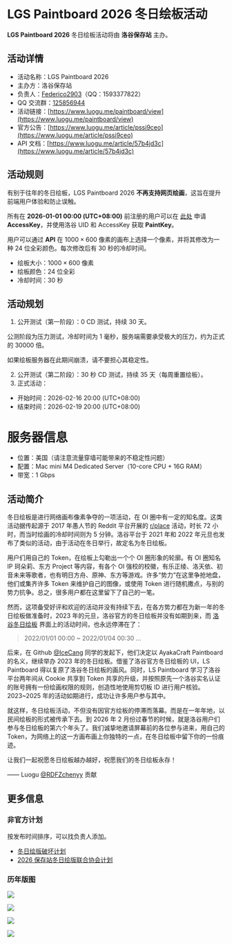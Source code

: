 # LGS Paintboard 2026 冬日绘板活动

**LGS Paintboard 2026** 冬日绘板活动将由 **洛谷保存站** 主办。

## 活动详情

- 活动名称：LGS Paintboard 2026
- 主办方：洛谷保存站
- 负责人：[Federico2903](https://www.luogu.com.cn/user/381949)（QQ：1593377822）
- QQ 交流群：[125856944](https://qm.qq.com/q/XDFecZ4aYw)
- 活动链接：[https://www.luogu.me/paintboard/view](https://www.luogu.me/paintboard/view)
- 官方公告：[https://www.luogu.me/article/pssi9ceo](https://www.luogu.me/article/pssi9ceo)
- API 文档：[https://www.luogu.me/article/57b4jd3c](https://www.luogu.me/article/57b4jd3c)

## 活动规则

有别于往年的冬日绘板，LGS Paintboard 2026 **不再支持网页绘画**，这旨在提升前端用户体验和防止误触。

所有在 **2026-01-01 00:00 (UTC+08:00)** 前注册的用户可以在 [此处](https://www.luogu.me/paintboard/token) 申请 **AccessKey**，并使用洛谷 UID 和 AccessKey 获取 **PaintKey**。

用户可以通过 **API** 在 $1000\times 600$ 像素的画布上选择一个像素，并将其修改为一种 $24$ 位全彩颜色。每次修改后有 $30$ 秒的冷却时间。

- 绘板大小：$1000\times 600$ 像素
- 绘板颜色：$24$ 位全彩
- 冷却时间：$30$ 秒

## 活动规划

1. 公开测试（第一阶段）：$0$ CD 测试，持续 $30$ 天。

公测阶段为压力测试，冷却时间为 $1$ 毫秒，服务端需要承受极大的压力，约为正式的 $30000$ 倍。

如果绘板服务器在此期间崩溃，请不要担心其稳定性。

2. 公开测试（第二阶段）：$30$ 秒 CD 测试，持续 $35$ 天（每周重置绘板）。
3. 正式活动：

- 开始时间：2026-02-16 20:00 (UTC+08:00)
- 结束时间：2026-02-19 20:00 (UTC+08:00)

# 服务器信息

- 位置：美国（请注意流量穿墙可能带来的不稳定性问题）
- 配置：Mac mini M4 Dedicated Server（10-core CPU + 16G RAM）
- 带宽：1 Gbps

## 活动简介

冬日绘板是进行网络画布像素争夺的一项活动，在 OI 圈中有一定的知名度。这类活动据传起源于 2017 年愚人节的 Reddit 平台开展的 [r/place](https://en.wikipedia.org/wiki/R/place) 活动，时长 $72$ 小时，而当时绘画的冷却时间则为 $5$ 分钟。洛谷平台于 2021 年和 2022 年元旦也发布了类似的活动，由于活动在冬日举行，故定名为冬日绘板。

用户们用自己的 Token，在绘板上勾勒出一个个 OI 圈形象的轮廓。有 OI 圈知名 IP 珂朵莉、东方 Project 等内容，有各个 OI 强校的校徽，有乐正绫、洛天依、初音未来等歌者，也有明日方舟、原神、东方等游戏。许多“势力”在这里争抢地盘，他们或集齐许多 Token 来维护自己的图像，或使用 Token 进行随机撒点，与别的势力抗争。总之，很多用户都在这里留下了自己的一笔。

然而，这项备受好评和欢迎的活动并没有持续下去，在各方势力都在为新一年的冬日绘板做准备时，2023 年的元旦，洛谷官方的冬日绘板并没有如期到来，而 [洛谷冬日绘板](https://www.luogu.com.cn/paintboard) 界面上的活动时间，也永远停滞在了：

> 2022/01/01 00:00 ~ 2022/01/04 00:30 ...

后来，在 Github [@IceCang](https://github.com/IceCang) 同学的发起下，他们决定以 AyakaCraft Paintboard 的名义，继续举办 2023 年的冬日绘板。借鉴了洛谷官方冬日绘板的 UI，LS Paintboard 得以复原了洛谷冬日绘板的画风。同时，LS Paintboard 学习了洛谷平台两年间从 Cookie 共享到 Token 共享的升级，并按照原先一个洛谷实名认证的账号拥有一份绘画权限的规则，创造性地使用剪切板 ID 进行用户核验。2023~2025 年的活动如期进行，成功让许多用户参与其中。

就这样，冬日绘板活动，不但没有因官方绘板的停滞而落幕。而是在一年年地，以民间绘板的形式被传承下去。到 2026 年 2 月份过春节的时候，就是洛谷用户们参与冬日绘板的第六个年头了。我们诚挚地邀请屏幕前的各位参与进来，用自己的 Token，为网络上的这一方画布画上你独特的一点，在冬日绘板中留下你的一份痕迹。

让我们一起祝愿冬日绘板越办越好，祝愿我们的冬日绘板永存！

—— Luogu [@RDFZchenyy](https://www.luogu.com.cn/user/567610) 贡献


## 更多信息

### 非官方计划

按发布时间排序，可以找负责人添加。

- [冬日绘版破坏计划](https://www.luogu.me/article/bxrvfth2)
- [2026 保存站冬日绘版联合协会计划](https://www.luogu.me/article/pya455q0)

### 历年版图

![](https://cdn.luogu.com.cn/upload/image_hosting/v0d3gyds.png)

![](https://cdn.luogu.com.cn/upload/image_hosting/tehocpmu.png)

![](https://cdn.luogu.com.cn/upload/image_hosting/b46ef52o.png)

![](https://cdn.luogu.com.cn/upload/image_hosting/ubp9cvd8.png)
